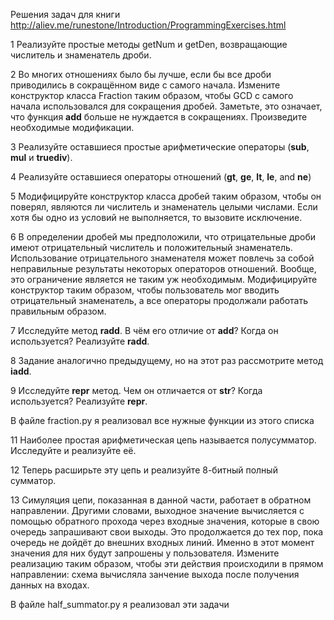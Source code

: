 Решения задач для книги http://aliev.me/runestone/Introduction/ProgrammingExercises.html

1 Реализуйте простые методы getNum и getDen, возвращающие числитель и знаменатель дроби.

2 Во многих отношениях было бы лучше, если бы все дроби приводились в сокращённом виде с самого начала. Измените конструктор класса Fraction таким образом, чтобы GCD с самого начала использовался для сокращения дробей. Заметьте, это означает, что функция __add__ больше не нуждается в сокращениях. Произведите необходимые модификации.

3 Реализуйте оставшиеся простые арифметические операторы (__sub__, __mul__ и __truediv__).

4 Реализуйте оставшиеся операторы отношений (__gt__, __ge__, __lt__, __le__, and __ne__)

5 Модифицируйте конструктор класса дробей таким образом, чтобы он поверял, являются ли числитель и знаменатель целыми числами. Если хотя бы одно из условий не выполняется, то вызовите исключение.

6 В определении дробей мы предположили, что отрицательные дроби имеют отрицательный числитель и положительный знаменатель. Использование отрицательного знаменателя может повлечь за собой неправильные результаты некоторых операторов отношений. Вообще, это ограничение является не таким уж необходимым. Модифицируйте конструктор таким образом, чтобы пользователь мог вводить отрицательный знаменатель, а все операторы продолжали работать правильным образом.

7 Исследуйте метод __radd__. В чём его отличие от __add__? Когда он используется? Реализуйте __radd__.

8 Задание аналогично предыдущему, но на этот раз рассмотрите метод __iadd__.

9 Исследуйте __repr__ метод. Чем он отличается от __str__? Когда используется? Реализуйте __repr__.

В файле fraction.py я реализовал все нужные функции из этого списка

11 Наиболее простая арифметическая цепь называется полусумматор. Исследуйте и реализуйте её.

12 Теперь расширьте эту цепь и реализуйте 8-битный полный сумматор.

13 Симуляция цепи, показанная в данной части, работает в обратном направлении. Другими словами, выходное значение вычисляется с помощью обратного прохода через входные значения, которые в свою очередь запрашивают свои выходы. Это продолжается до тех пор, пока очередь не дойдёт до внешних входных линий. Именно в этот момент значения для них будут запрошены у пользователя. Измените реализацию таким образом, чтобы эти действия происходили в прямом направлении: схема вычисляла занчение выхода после получения данных на входах.

В файле half_summator.py я реализовал эти задачи